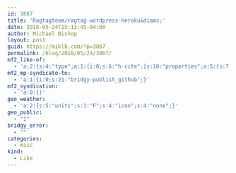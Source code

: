 ```yaml
---
id: 3867
title: 'Ragtagteam/ragtag-wordpress-heroku&diams;'
date: 2018-05-24T15:13:45-04:00
author: Michael Bishop
layout: post
guid: https://miklb.com/?p=3867
permalink: /blog/2018/05/24/3867/
mf2_like-of:
  - 'a:2:{s:4:"type";a:1:{i:0;s:6:"h-cite";}s:10:"properties";a:5:{s:7:"summary";a:1:{i:0;s:114:"ragtag-wordpress-heroku - Boilerplate for deploying WordPress sites to Heroku. Based on https://roots.io/bedrock/.";}s:4:"name";a:1:{i:0;s:34:"Ragtagteam/ragtag-wordpress-heroku";}s:3:"url";a:1:{i:0;s:53:"https://github.com/Ragtagteam/ragtag-wordpress-heroku";}s:11:"publication";a:1:{i:0;s:6:"GitHub";}s:8:"featured";a:1:{i:0;s:63:"https://avatars1.githubusercontent.com/u/24846091?s=400&amp;v=4";}}}'
mf2_mp-syndicate-to:
  - 'a:1:{i:0;s:21:"bridgy-publish_github";}'
mf2_syndication:
  - 'a:0:{}'
geo_weather:
  - 'a:2:{s:5:"units";s:1:"F";s:4:"icon";s:4:"none";}'
geo_public:
  - "1"
bridgy_error:
  - ""
categories:
  - misc
kind:
  - Like
---
```


